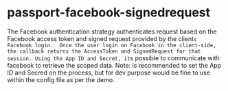 # passport-facebook-signedrequest
The Facebook authentication strategy authenticates request based on the Facebook access token and signed request provided by the client`s Facebook login.  Once the user login on Facebook in the client-side, the callback returns the AccessToken and SignedRequest for that session. Using the App ID and Secret, it`s possible to communicate with facebook to retrieve the scoped data.  Note: is recommended to set the App ID and Secred on the process, but for dev purpose would be fine to use within  the config file as per the demo.
